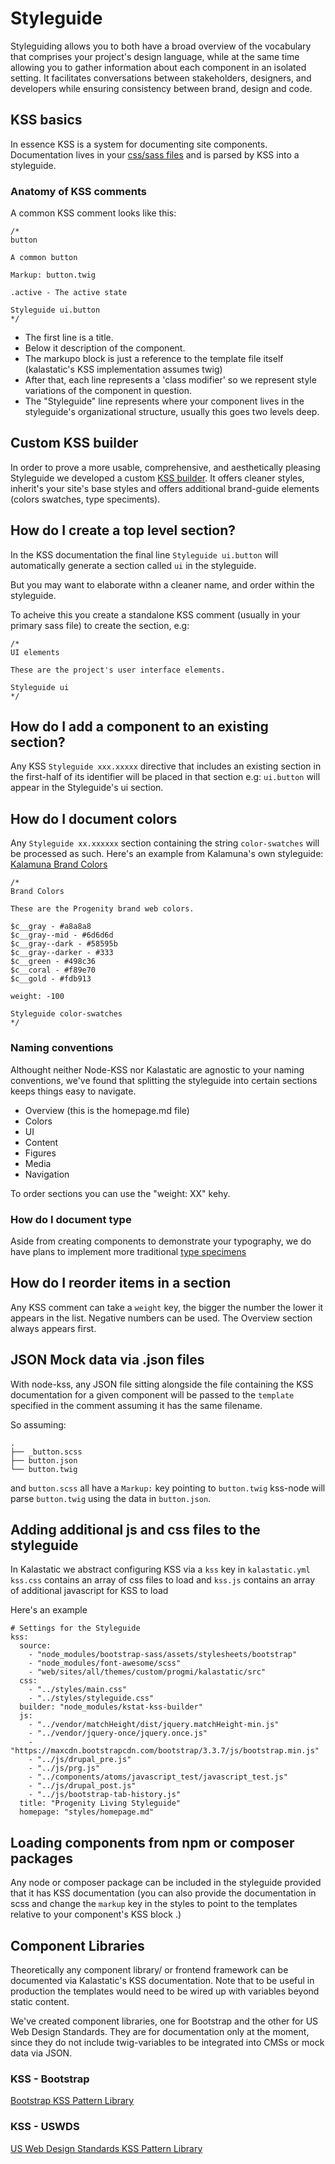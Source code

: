 # Styleguide

Styleguiding allows you to both have a broad overview of the vocabulary that comprises your project's design language, while at the same time allowing you to gather information about each component in an isolated setting. It facilitates conversations between stakeholders, designers, and developers while ensuring consistency between brand, design and code.

## KSS basics

In essence KSS is a system for documenting site components.
Documentation lives in your [css/sass files](https://github.com/kss-node/kss-node#kss-node) and is parsed by KSS into a styleguide.


### Anatomy of KSS comments

A common KSS comment looks like this:

```
/*
button

A common button

Markup: button.twig

.active - The active state

Styleguide ui.button
*/
```

- The first line is a title.
- Below it description of the component.
- The markupo block is just a reference to the template file itself (kalastatic's KSS implementation assumes twig)
- After that, each line represents a 'class modifier' so we represent style variations of the component in question.
- The "Styleguide" line represents where your component lives in the styleguide's  organizational structure, usually this goes two levels deep.


## Custom KSS builder

In order to prove a more usable, comprehensive, and aesthetically pleasing Styleguide we developed a custom [KSS builder](https://github.com/kalamuna/kstat-kss-builder). It offers cleaner styles, inherit's your site's base styles and offers additional brand-guide elements (colors swatches, type speciments).


## How do I create a top level section?

In the KSS documentation the final line `Styleguide ui.button` will automatically generate a section called `ui` in the styleguide.

But you may want to elaborate withn a cleaner name, and order within the styleguide.

To acheive this you create a standalone KSS comment (usually in your primary sass file) to create the section, e.g:

```
/*
UI elements

These are the project's user interface elements.

Styleguide ui
*/
```

## How do I add a component to an existing section?

Any KSS ```Styleguide xxx.xxxxx``` directive that includes an existing section in the first-half of its identifier will be placed in that section e.g: ```ui.button``` will appear in the Styleguide's ui section.


## How do I document colors

Any `Styleguide xx.xxxxxx` section  containing the string `color-swatches` will be processed as such. Here's an example from Kalamuna's own styleguide: [Kalamuna Brand Colors](https://blog.kalamuna.com/kalastatic/styleguide/section-color-swatches.html)

```
/*
Brand Colors

These are the Progenity brand web colors.

$c__gray - #a8a8a8
$c__gray--mid - #6d6d6d
$c__gray--dark - #58595b
$c__gray--darker - #333
$c__green - #498c36
$c__coral - #f89e70
$c__gold - #fdb913

weight: -100

Styleguide color-swatches
*/
```


### Naming conventions

Althought neither Node-KSS nor Kalastatic are agnostic to your naming conventions, we've found that splitting the styleguide into certain sections keeps things easy to navigate.

* Overview (this is the homepage.md file)
* Colors
* UI
* Content
* Figures
* Media
* Navigation

To order sections you can use the "weight: XX" kehy.

### How do I document type

Aside from creating components to demonstrate your typography, we do have plans to implement more traditional [type specimens](https://github.com/kalamuna/kstat-kss-builder/issues/15)

## How do I reorder items in a section
Any KSS comment can take a `weight` key, the bigger the number the lower it appears in the list. Negative numbers can be used. The Overview section always appears first.

## JSON Mock data via .json files

With node-kss, any JSON file sitting alongside the file containing the KSS documentation for a given component will be passed to the `template` specified in the comment assuming it has the same filename.

So assuming:
```
.
├── _button.scss
├── button.json
└── button.twig
```
and `button.scss` all have a `Markup:` key pointing to `button.twig` kss-node will parse `button.twig` using the data in `button.json`.

## Adding additional js and css files to the styleguide
In Kalastatic we abstract configuring KSS via a `kss` key in `kalastatic.yml`
`kss.css` contains an array of css files to load  and `kss.js` contains an array of additional javascript for KSS to load

Here's an example
```
# Settings for the Styleguide
kss:
  source:
    - "node_modules/bootstrap-sass/assets/stylesheets/bootstrap"
    - "node_modules/font-awesome/scss"
    - "web/sites/all/themes/custom/progmi/kalastatic/src"
  css:
    - "../styles/main.css"
    - "../styles/styleguide.css"
  builder: "node_modules/kstat-kss-builder"
  js:
    - "../vendor/matchHeight/dist/jquery.matchHeight-min.js"
    - "../vendor/jquery-once/jquery.once.js"
    - "https://maxcdn.bootstrapcdn.com/bootstrap/3.3.7/js/bootstrap.min.js"
    - "../js/drupal_pre.js"
    - "../js/prg.js"
    - "../components/atoms/javascript_test/javascript_test.js"
    - "../js/drupal_post.js"
    - "../js/bootstrap-tab-history.js"
  title: "Progenity Living Styleguide"
  homepage: "styles/homepage.md"
```

## Loading components from npm or composer packages

Any node or composer package can be included in the styleguide provided that it has KSS documentation (you can also provide the documentation in scss and change the `markup` key in the styles to point to the templates relative to your component's KSS block .)

## Component Libraries
Theoretically any component library/ or frontend framework can be documented via Kalastatic's KSS documentation. Note that to be useful in production the templates would need to be wired up with variables beyond static content.

We've created component libraries, one for Bootstrap and the other for US Web Design Standards. They are for documentation only at the moment, since they do not include twig-variables to be integrated into CMSs or mock data via JSON.

### KSS - Bootstrap
[Bootstrap KSS Pattern Library](https://github.com/kalamuna/kss-bootstrap)


### KSS - USWDS
[US Web Design Standards KSS Pattern Library](https://github.com/kalamuna/kss-uswds)
